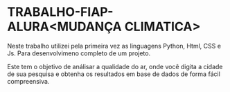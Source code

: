 # TRABALHO-FIAP-ALURA<MUDANÇA CLIMATICA>

Neste trabalho utilizei pela primeira vez as linguagens Python, Html, CSS e Js. Para desenvolvimeno completo de um projeto. 

Este tem o objetivo de análisar a qualidade do ar, onde você digita a cidade de sua pesquisa e obtenha os resultados em base de dados de forma fácil compreensiva.
